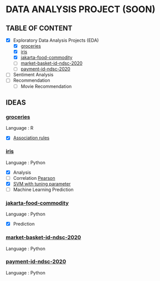 # DATA ANALYSIS PROJECT (SOON)

## TABLE OF CONTENT

- [x] Exploratory Data Analysis Projects (EDA)
  - [x] [groceries](/groceries)
  - [x] [iris](/iris)
  - [x] [jakarta-food-commodity](/jakarta-food-commodity)
  - [ ] [market-basket-id-ndsc-2020](/market-basket-id-ndsc-2020)
  - [ ] [payment-id-ndsc-2020](/payment-id-ndsc-2020)
- [ ] Sentiment Analysis
- [ ] Recommendation
  - [ ] Movie Recommendation

## IDEAS

### [groceries](/groceries)

Language : R
- [x] [Association rules](/groceries/groceries.Rmd)

### [iris](/iris)

Language : Python
- [x] Analysis
- [ ] Correlation [Pearson](/iris/iris-pearson.ipynb)
- [x] [SVM with tuning parameter](/iris/iris-svm-tuning-parameter.ipynb)
- [ ] Machine Learning Prediction

### [jakarta-food-commodity](/jakarta-food-commodity)

Language : Python
- [x] Prediction

### [market-basket-id-ndsc-2020](/market-basket-id-ndsc-2020)

Language : Python

### [payment-id-ndsc-2020](/payment-id-ndsc-2020)

Language : Python
